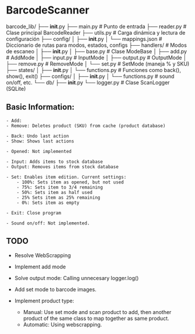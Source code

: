 # BarcodeScanner

barcode_lib/
├── __init__.py
├── main.py                # Punto de entrada
├── reader.py              # Clase principal BarcodeReader
├── utils.py               # Carga dinámica y lectura de configuración
├── config/
│   ├── __init__.py
│   └── mappings.json      # Diccionario de rutas para modos, estados, configs
├── handlers/              # Modos de escaneo
│   ├── __init__.py
│   ├── base.py            # Clase ModeBase
│   ├── add.py             # AddMode
│   ├── input.py           # InputMode
│   ├── output.py          # OutputMode
│   ├── remove.py          # RemoveMode
│   └── set.py             # SetMode (maneja % y SKU)
├── states/
│   ├── __init__.py
│   └── functions.py       # Funciones como back(), show(), exit()
├── configs/
│   ├── __init__.py
│   └── functions.py       # sound on/off, etc.
└── db/
    ├── __init__.py
    └── logger.py          # Clase ScanLogger (SQLite)
    
## Basic Information:
    - Add:
    - Remove: Deletes product (SKU) from cache (product database)
    
    - Back: Undo last action
    - Show: Shows last actions
    
    - Opened: Not implemented
    
    - Input: Adds items to stock database
    - Output: Removes items from stock database
    
    - Set: Enables item edition. Current settings:
        - 100%: Sets item as opened, but not used
        - 75%: Sets item to 3/4 remaining
        - 50%: Sets item as half used
        - 25% Sets item as 25% remaining
        - 0%: Sets item as empty
        
    - Exit: Close program
    
    - Sound on/off: Not implemented.

## TODO

- Resolve WebScrapping

- Implement add mode

- Solve output mode: Calling unnecesary logger.log()

- Add set mode to barcode images.

- Implement product type: 
    - Manual: Use set mode and scan product to add, then another product of the same class to map together as same product.
    - Automatic: Using webscrapping.
